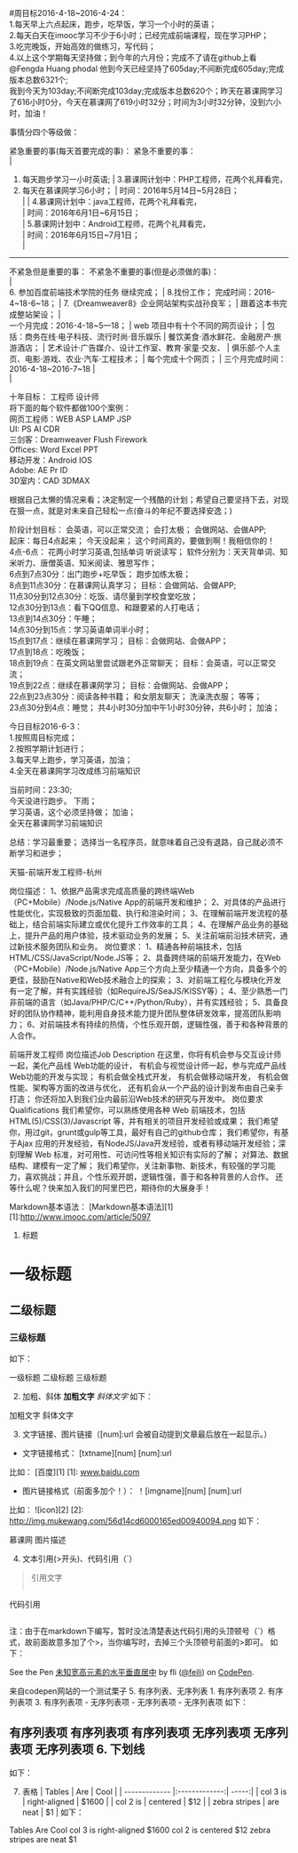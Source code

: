 #周目标2016-4-18~2016-4-24：<br/>
1.每天早上六点起床，跑步，吃早饭，学习一个小时的英语；<br/>
2.每天白天在imooc学习不少于6小时；已经完成前端课程，现在学习PHP；<br/>
3.吃完晚饭，开始高效的做练习，写代码；<br/>
4.以上这个学期每天坚持做；到今年的六月份；完成不了请在github上看@Fengda Huang  phodal  他到今天已经坚持了605day;不间断完成605day;完成版本总数6321个;<br/>
我到今天为103day;不间断完成103day;完成版本总数620个；昨天在慕课网学习了616小时0分，今天在慕课网了619小时32分；时间为3小时32分钟，没到六小时，加油！<br/>

事情分四个等级做： <br />


紧急重要的事(每天首要完成的事)：                      紧急不重要的事：                        <br />
                                                  |                                       <br />
1. 每天跑步学习一小时英语;                          | 3.慕课网计划中：PHP工程师，花两个礼拜看完，<br /> 
2. 每天在慕课网学习6小时；                          |   时间：2016年5月14日~5月28日；         <br />                                                  | 
                                                  | 4.慕课网计划中：java工程师，花两个礼拜看完，<br />   |    时间：2016年6月1日~6月15日；          <br />
                                                  | 5.慕课网计划中：Android工程师，花两个礼拜看完，<br /> 
                                                  |    时间：2016年6月15日~7月1日；          <br />
                                                  |
                                       
---------------------------------------------------------------------------------------------------
 不紧急但是重要的事：                                 不紧急不重要的事(但是必须做的事)：   
                                                  |  
6. 参加百度前端技术学院的任务 继续完成；             |  8.找份工作；
 完成时间：2016-4~18-6~18；                        |
7.《Dreamweaver8》企业网站架构实战孙良军；            |
 跟着这本书完成整站架设；                           |                   
 一个月完成：2016-4-18~5—18；                      |
 web 项目中有十个不同的网页设计；                   |
 包括：商务在线·电子科技、流行时尚·音乐娱乐           |
 餐饮美食·酒水鲜花、金融房产·旅游酒店；               |
 艺术设计·广告媒介、设计工作室、教育·家童·交友、        |
 俱乐部·个人主页、电影·游戏、农业·汽车·工程技术；      |
 每个完成十个网页；                                 |
 三个月完成时间：2016-4-18~2016-7~18               |                                         
                                                  |
 
十年目标：   工程师     设计师    <br />
将下面的每个软件都做100个案例： <br />
网页工程师：WEB  ASP  LAMP  JSP <br />
UI: PS  AI  CDR  <br />
三剑客：Dreamweaver  Flush  Firework <br />
Offices: Word   Excel  PPT  <br />
移动开发：Android  IOS <br />
Adobe: AE Pr ID  <br />
3D室内：CAD  3DMAX

根据自己太懒的情况来看；决定制定一个残酷的计划；希望自己要坚持下去，对现在狠一点，就是对未来自己轻松一点(奋斗的年纪不要选择安逸；) <br />

阶段计划目标： 会英语，可以正常交流； 会打太极； 会做网站、会做APP;     <br />
起床：每日4点起来； 今天没起来；  这个时间真的，要做到啊！我相信你的！ <br />
4点-6点： 花两小时学习英语,包括单词 听说读写； 软件分别为：天天背单词、知米听力、唐僧英语、知米阅读、雅思写作；<br />
6点到7点30分：出门跑步+吃早饭；    跑步加练太极；<br />
8点到11点30分：在慕课网认真学习； 目标：会做网站、会做APP;<br />
11点30分到12点30分：吃饭、请尽量到学校食堂吃放；<br />
12点30分到13点：看下QQ信息、和跟要紧的人打电话；<br />
13点到14点30分：午睡；<br />
14点30分到15点：学习英语单词半小时；<br />
15点到17点：继续在慕课网学习；   目标：会做网站、会做APP；<br />
17点到18点：吃晚饭；<br />
18点到19点：在英文网站里尝试跟老外正常聊天； 目标：会英语，可以正常交流；<br />
19点到22点：继续在慕课网学习；   目标：会做网站、会做APP；<br />
22点到23点30分：阅读各种书籍； 和女朋友聊天； 洗澡洗衣服； 等等；<br />
23点30分到4点：睡觉；  共4小时30分加中午1小时30分钟，共6小时；  加油；<br />

今日目标2016-6-3：<br/>
1.按照周目标完成；<br/>
2.按照学期计划进行；<br/>
3.每天早上跑步，学习英语，加油； <br/>
4.全天在慕课网学习改成练习前端知识<br />

当前时间：23:30;   <br/>
今天没进行跑步。 下雨； <br />
学习英语，这个必须坚持做； 加油； <br/>
全天在慕课网学习前端知识<br/>

总结：学习最重要；  选择当一名程序员，就意味着自己没有退路，自己就必须不断学习和进步； <br />


天猫-前端开发工程师-杭州

岗位描述：
1、依据产品需求完成高质量的跨终端Web（PC+Mobile）/Node.js/Native App的前端开发和维护； 
2、对具体的产品进行性能优化，实现极致的页面加载、执行和渲染时间； 
3、在理解前端开发流程的基础上，结合前端实际建立或优化提升工作效率的工具； 
4、在理解产品业务的基础上，提升产品的用户体验，技术驱动业务的发展； 
5、关注前端前沿技术研究，通过新技术服务团队和业务。
岗位要求：
1、精通各种前端技术，包括HTML/CSS/JavaScript/Node.JS等； 
2、具备跨终端的前端开发能力，在Web（PC+Mobile）/Node.js/Native App三个方向上至少精通一个方向，具备多个的更佳，鼓励在Native和Web技术融合上的探索； 
3、对前端工程化与模块化开发有一定了解，并有实践经验（如RequireJS/SeaJS/KISSY等）； 
4、至少熟悉一门非前端的语言（如Java/PHP/C/C++/Python/Ruby），并有实践经验； 
5、具备良好的团队协作精神，能利用自身技术能力提升团队整体研发效率，提高团队影响力； 
6、对前端技术有持续的热情，个性乐观开朗，逻辑性强，善于和各种背景的人合作。

前端开发工程师
岗位描述Job Description
在这里，你将有机会参与交互设计师一起，美化产品线 Web功能的设计， 
有机会与视觉设计师一起，参与完成产品线 Web功能的开发与实现； 
有机会做全栈式开发， 
有机会做移动端开发， 
有机会做性能、架构等方面的改进与优化， 
还有机会从一个产品的设计到发布由自己亲手打造； 
你还将加入到我们业内最前沿Web技术的研究与开发中。
岗位要求Qualifications
我们希望你，可以熟练使用各种 Web 前端技术，包括HTML(5)/CSS(3)/Javascript 等，并有相关的项目开发经验或成果；
我们希望你，用过git，grunt或gulp等工具，最好有自己的github仓库； 
我们希望你，有基于Ajax 应用的开发经验，有NodeJS/Java开发经验，或者有移动端开发经验；深刻理解 Web 标准，对可用性、可访问性等相关知识有实际的了解； 对算法、数据结构、建模有一定了解； 
我们希望你，关注新事物、新技术，有较强的学习能力，喜欢挑战；并且，个性乐观开朗，逻辑性强，善于和各种背景的人合作。 
还等什么呢？快来加入我们的阿里巴巴，期待你的大展身手！

Markdown基本语法：
[Markdown基本语法][1]
[1]:http://www.imooc.com/article/5097

1. 标题
# 一级标题
## 二级标题
### 三级标题
如下：

一级标题
二级标题
三级标题

2. 加粗、斜体
**加粗文字**
*斜体文字*
如下：

加粗文字
斜体文字

3. 文字链接、图片链接（[num]:url 会被自动提到文章最后放在一起显示。）
* 文字链接格式：
[txtname][num]
[num]:url

比如：
[百度][1]
[1]: www.baidu.com

* 图片链接格式（前面多加个！）：
！[imgname][num]
[num]:url

比如：
![icon][2]
[2]: http://img.mukewang.com/56d14cd6000165ed00940094.png
如下：

慕课网
图片描述

4. 文本引用(>开头)、代码引用（`）
> 引用文字
> ```
代码引用
> ```
注：由于在markdown下编写，暂时没法清楚表达代码引用的头顶顿号（`）格式，故前面故意多加了个>，当你编写时，去掉三个头顶顿号前面的>即可。
如下：

<p data-height="268" data-theme-id="0" data-slug-hash="obabXz" data-default-tab="result" data-user="feili" class='codepen'>
See the Pen <a href='http://codepen.io/feili/pen/obabXz/'>未知宽高元素的水平垂直居中</a> by fli (<a href='http://codepen.io/feili'>@feili</a>) on <a href='http://codepen.io'>CodePen</a>.
</p>
<script async src="//assets.codepen.io/assets/embed/ei.js"></script>
来自codepen网站的一个测试栗子
5. 有序列表、无序列表
 1. 有序列表项
 2. 有序列表项
 3. 有序列表项
 - 无序列表项
 - 无序列表项
 - 无序列表项
如下：

有序列表项
有序列表项
有序列表项
无序列表项
无序列表项
无序列表项
6. 下划线
----------
如下：

7. 表格
| Tables        | Are           | Cool  |
| ------------- |:-------------:| -----:|
| col 3 is      | right-aligned | $1600 |
| col 2 is      | centered      |   $12 |
| zebra stripes | are neat      |    $1 |
如下：

Tables  Are Cool
col 3 is    right-aligned   $1600
col 2 is    centered    $12
zebra stripes   are neat    $1
